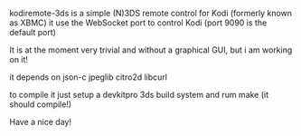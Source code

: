 kodiremote-3ds is a simple (N)3DS remote control for Kodi (formerly known as XBMC)
it use the WebSocket port to control Kodi (port 9090 is the default port)

It is at the moment very trivial and without a graphical GUI, but i am working on it!

it depends on json-c jpeglib citro2d libcurl

to compile it just setup a devkitpro 3ds build system and rum make (it should compile!)

Have a nice day!
